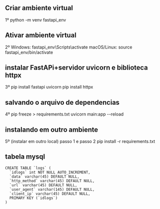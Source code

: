 ## Criar ambiente virtual
1º python -m venv fastapi_env 
## Ativar ambiente virtual 
2º Windows: fastapi_env\Scripts\activate 
macOS/Linux: source fastapi_env/bin/activate 
## instalar FastAPi+servidor uvicorn e biblioteca httpx
3º pip install fastapi uvicorn pip install httpx
## salvando o arquivo de dependencias
4º pip freeze > requirements.txt uvicorn main:app --reload
## instalando em outro ambiente
5º (instalar em outro local) passo 1 e passo 2 pip install -r requirements.txt

## tabela mysql
```
CREATE TABLE `logs` (
  `idlogs` int NOT NULL AUTO_INCREMENT,
  `data` varchar(45) DEFAULT NULL,
  `http_method` varchar(45) DEFAULT NULL,
  `url` varchar(45) DEFAULT NULL,
  `user_agent` varchar(145) DEFAULT NULL,
  `client_ip` varchar(45) DEFAULT NULL,
  PRIMARY KEY (`idlogs`)
)
```